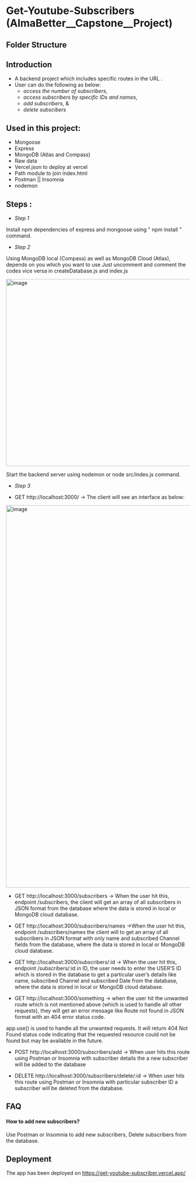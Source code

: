 # Get-Youtube-Subscribers (AlmaBetter__Capstone__Project)

## Folder Structure

## Introduction

* A backend project which includes specific routes in the URL .
* User can  do the following as below:
    - *access the number of subscribers*, 
    - *access subscribers by specific IDs and names*, 
    - *add subscribers*, &
    - *delete subscibers*

## Used in this project:

* Mongoose
* Express
* MongoDB (Atlas and Compass)
* Raw data
* Vercel.json to deploy at vercel
* Path module to join index.html
* Postman || Insomnia
* nodemon

## Steps :

- *Step 1*

Install npm dependencies of express and mongoose using " npm install " command.

- *Step 2*

Using MongoDB local (Compass) as well as MongoDB Cloud (Atlas), depends on you which you want to use 
Just uncomment and comment the codes vice versa in createDatabase.js and index.js <br/>

<img width="512" alt="image" src="https://user-images.githubusercontent.com/100461901/225370197-7a1e27f2-562c-4c8b-989b-e379058032b0.png"><br/>

Start the backend server using nodemon or node src/index.js command.

- *Step 3*

- GET http://localhost:3000/ → The client will see an interface as below:
<img width="1046" alt="image" src="https://user-images.githubusercontent.com/100461901/225185118-0f5cd0a3-6b81-4b4d-bf55-375a116ac838.png">

- GET http://localhost:3000/subscribers → When the user hit this, endpoint /subscribers, the client will get an array of all subscribers in JSON format from the database where the data is stored in local or MongoDB cloud database.

- GET http://localhost:3000/subscribers/names →When the user hit this, endpoint /subscribers/names the client will to get an array of all subscribers in JSON format with only name and subscribed Channel fields from the database, where the data is stored in local or MongoDB cloud database.

- GET http://localhost:3000/subscribers/:id → When the user hit this, endpoint /subscribers/:id in ID, the user needs to enter the USER’S ID which is stored in the database to get a particular user’s details like name, subscribed Channel and subscribed Date from the database, where the data is stored in local or MongoDB cloud database.


- GET http://localhost:3000/something → when the user hit the unwanted route which is not mentioned above (which is used to handle all other requests), they will get an error message like Route not found in JSON format with an 404 error status code.

app.use() is used to handle all the unwanted requests. It will return 404 Not Found status code indicating that the requested resource could not be found but may be available in the future.


- POST http://localhost:3000/subscribers/add → When user hits this route using Postman or Insomnia with subscriber details the a new subscriber will be added to the database

- DELETE http://localhost:3000/subscribers/delete/:id → When user hits this route using Postman or Insomnia with particular subscriber ID a subscriber will be deleted from the database.

## FAQ

#### How to add new subscribers?

Use Postman or Insomnia to add new subscribers, Delete subscribers from the database.

## Deployment

The app has been deployed on 
https://get-youtube-subscriber.vercel.app/



